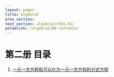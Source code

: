 ```yaml
---
layout: pages
title: Algebra2
prev_section: 
next_section: algebra2/ch01-01/
permalink: /algebra2/00-contents/
---
```


第二册 目录
====

1. [一元一次方程和可以化为一元一次方程的分式方程](/algebra/algebra2/ch01-01/)

